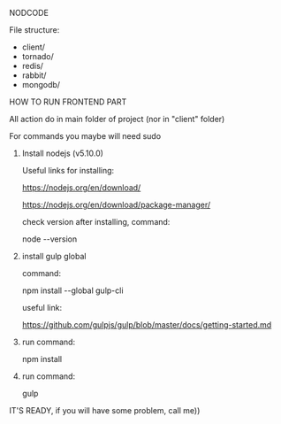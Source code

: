 NODCODE

File structure:

- client/
- tornado/
- redis/
- rabbit/
- mongodb/

HOW TO RUN FRONTEND PART

All action do in main folder of project (nor in "client" folder)

For commands you maybe will need sudo

1. Install nodejs (v5.10.0)

	Useful links for installing:

	https://nodejs.org/en/download/

	https://nodejs.org/en/download/package-manager/

	check version after installing, command:

	node --version

2. install gulp global

	command:

	npm install --global gulp-cli

	useful link:

	https://github.com/gulpjs/gulp/blob/master/docs/getting-started.md

3. run command:

	npm install

4. run command:

	gulp

IT'S READY, if you will have some problem, call me))
 


